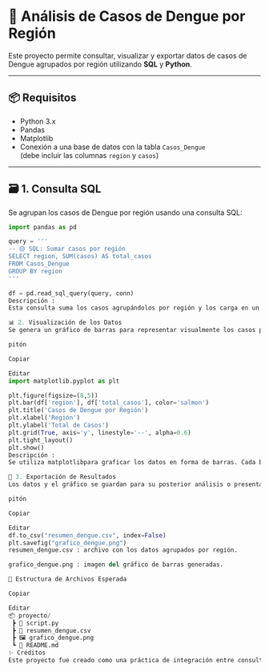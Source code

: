 # 🦠 Análisis de Casos de Dengue por Región

Este proyecto permite consultar, visualizar y exportar datos de casos de Dengue agrupados por región utilizando **SQL** y **Python**.

---

## 📦 Requisitos

- Python 3.x  
- Pandas  
- Matplotlib  
- Conexión a una base de datos con la tabla `Casos_Dengue`  
  (debe incluir las columnas `region` y `casos`)

---

## 🗃️ 1. Consulta SQL

Se agrupan los casos de Dengue por región usando una consulta SQL:

```python
import pandas as pd

query = '''
-- 🟡 SQL: Sumar casos por región
SELECT region, SUM(casos) AS total_casos
FROM Casos_Dengue
GROUP BY region
'''

df = pd.read_sql_query(query, conn)
Descripción :
Esta consulta suma los casos agrupándolos por región y los carga en un DataFrame de Pandas.

📊 2. Visualización de los Datos
Se genera un gráfico de barras para representar visualmente los casos por región:

pitón

Copiar

Editar
import matplotlib.pyplot as plt

plt.figure(figsize=(8,5))
plt.bar(df['region'], df['total_casos'], color='salmon')
plt.title('Casos de Dengue por Región')
plt.xlabel('Región')
plt.ylabel('Total de Casos')
plt.grid(True, axis='y', linestyle='--', alpha=0.6)
plt.tight_layout()
plt.show()
Descripción :
Se utiliza matplotlibpara graficar los datos en forma de barras. Cada barra representa una región y el total de casos reportados en ella.

💾 3. Exportación de Resultados
Los datos y el gráfico se guardan para su posterior análisis o presentación:

pitón

Copiar

Editar
df.to_csv("resumen_dengue.csv", index=False)
plt.savefig("grafico_dengue.png")
resumen_dengue.csv : archivo con los datos agrupados por región.

grafico_dengue.png : imagen del gráfico de barras generadas.

📁 Estructura de Archivos Esperada

Copiar

Editar
📦 proyecto/
 ┣ 📄 script.py
 ┣ 📄 resumen_dengue.csv
 ┣ 🖼️ grafico_dengue.png
 ┗ 📄 README.md
✨ Créditos
Este proyecto fue creado como una práctica de integración entre consultas SQL, análisis con Pandas y visualización con Matplotlib.



